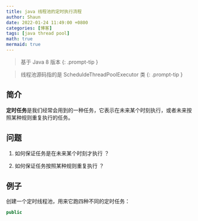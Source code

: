 ```yaml
---
title: java 线程池的定时执行流程
author: Shaun
date: 2022-01-24 11:49:00 +0800
categories: [博客]
tags: [java thread pool]
math: true
mermaid: true
---
```


> 基于 Java 8 版本
{: .prompt-tip }

> 线程池源码指的是 ScheduldeThreadPoolExecutor 类
{: .prompt-tip }

## 简介

**定时任务**是我们经常会用到的一种任务，它表示在未来某个时刻执行，或者未来按照某种规则重复执行的任务。

## 问题

1. 如何保证任务是在未来某个时刻才执行 ？

2. 如何保证任务按照某种规则重复执行 ？

## 例子

创建一个定时线程池，用来它跑四种不同的定时任务：

```java
public 
```



